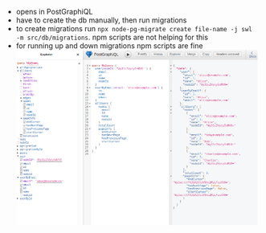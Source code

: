 - opens in PostGraphiQL
- have to create the db manually, then run migrations
- to create migrations run `npx node-pg-migrate create file-name -j swl -m src/db/migrations`. npm scripts are not helping for this
- for running up and down migrations npm scripts are fine
![alt text](image.png)
